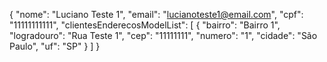 {
    "nome": "Luciano Teste 1",
    "email": "lucianoteste1@email.com",
    "cpf": "11111111111",
    "clientesEnderecosModelList": [
        {
            "bairro": "Bairro 1",
            "logradouro": "Rua Teste 1",
            "cep": "11111111",
            "numero": "1",
            "cidade": "São Paulo",
            "uf": "SP"
        }
    ]
}